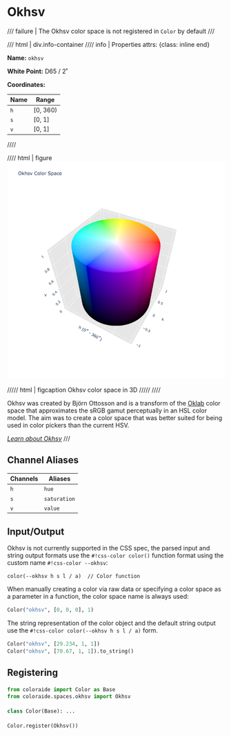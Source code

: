 # Okhsv

/// failure | The Okhsv color space is not registered in `Color` by default
///

/// html | div.info-container
//// info | Properties
    attrs: {class: inline end}

**Name:** `okhsv`

**White Point:** D65 / 2˚

**Coordinates:**

Name | Range
---- | -----
`h`  | [0, 360)
`s`  | [0, 1]
`v`  | [0, 1]
////

//// html | figure
![Okhsv 3D](../images/okhsv-3d.png)

///// html | figcaption
Okhsv color space in 3D
/////
////

Okhsv was created by Björn Ottosson and is a transform of the [Oklab](./oklab.md) color space that approximates the sRGB
gamut perceptually in an HSL color model. The aim was to create a color space that was better suited for being used in
color pickers than the current HSV.

_[Learn about Okhsv](https://bottosson.github.io/posts/colorpicker/)_
///

## Channel Aliases

Channels    | Aliases
----------- | -------
`h`         | `hue`
`s`         | `saturation`
`v`         | `value`

## Input/Output

Okhsv is not currently supported in the CSS spec, the parsed input and string output formats use the
`#!css-color color()` function format using the custom name `#!css-color --okhsv`:

```css-color
color(--okhsv h s l / a)  // Color function
```

When manually creating a color via raw data or specifying a color space as a parameter in a function, the color
space name is always used:

```py
Color("okhsv", [0, 0, 0], 1)
```

The string representation of the color object and the default string output use the
`#!css-color color(--okhsv h s l / a)` form.

```py play
Color("okhsv", [29.234, 1, 1])
Color("okhsv", [70.67, 1, 1]).to_string()
```

## Registering

```py
from coloraide import Color as Base
from coloraide.spaces.okhsv import Okhsv

class Color(Base): ...

Color.register(Okhsv())
```
